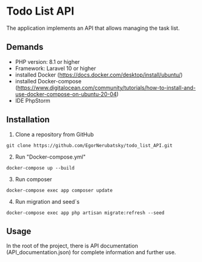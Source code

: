 
# Todo List API

The application implements an API that allows managing the task list.

## Demands

- PHP version: 8.1 or higher
- Framework: Laravel 10 or higher
- installed Docker (https://docs.docker.com/desktop/install/ubuntu/)
- installed Docker-compose (https://www.digitalocean.com/community/tutorials/how-to-install-and-use-docker-compose-on-ubuntu-20-04)
- IDE PhpStorm

## Installation

1. Clone a repository from GitHub
```
git clone https://github.com/EgorNerubatsky/todo_list_API.git
```
2. Run "Docker-compose.yml"

```
docker-compose up --build
```
3. Run composer
```
docker-compose exec app composer update
```
4. Run migration and seed`s
```
docker-compose exec app php artisan migrate:refresh --seed
```

## Usage

In the root of the project, there is API documentation (API_documentation.json) 
for complete information and further use.




